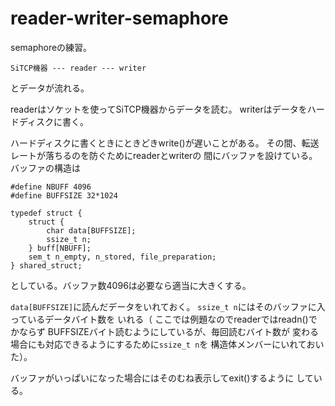 # reader-writer-semaphore

semaphoreの練習。

```
SiTCP機器 --- reader --- writer
```

とデータが流れる。

readerはソケットを使ってSiTCP機器からデータを読む。
writerはデータをハードディスクに書く。

ハードディスクに書くときにときどきwrite()が遅いことがある。
その間、転送レートが落ちるのを防ぐためにreaderとwriterの
間にバッファを設けている。バッファの構造は

```
#define NBUFF 4096
#define BUFFSIZE 32*1024

typedef struct {
    struct {
        char data[BUFFSIZE];
        ssize_t n;
    } buff[NBUFF];
    sem_t n_empty, n_stored, file_preparation;
} shared_struct;
```

としている。バッファ数4096は必要なら適当に大きくする。

``data[BUFFSIZE]``に読んだデータをいれておく。
``ssize_t n``にはそのバッファに入っているデータバイト数を
いれる（ ここでは例題なのでreaderではreadn()でかならず
BUFFSIZEバイト読むようにしているが、毎回読むバイト数が
変わる場合にも対応できるようにするために``ssize_t n``を
構造体メンバーにいれておいた）。

バッファがいっぱいになった場合にはそのむね表示してexit()するように
している。
